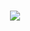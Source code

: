<h1 align="center">
  <a href="https://git.io/typing-svg">
    <img src="https://readme-typing-svg.herokuapp.com/?lines=Hello,+Im+Desperate🎃;And+Welcome+To+My+Profile;&center=true&size=25">
  </a>
</h1>
